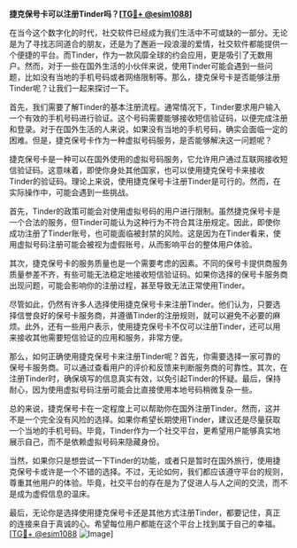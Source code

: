 **捷克保号卡可以注册Tinder吗？[[TG💪+ @esim1088](https://t.me/s/esim1088)]**

在当今这个数字化的时代，社交软件已经成为我们生活中不可或缺的一部分。无论是为了寻找志同道合的朋友，还是为了邂逅一段浪漫的爱情，社交软件都能提供一个便捷的平台。而Tinder，作为一款风靡全球的约会应用，更是吸引了无数用户。然而，对于一些在国外生活的小伙伴来说，使用Tinder可能会遇到一些问题，比如没有当地的手机号码或者网络限制等。那么，捷克保号卡是否能够注册Tinder呢？让我们一起来探讨一下。

首先，我们需要了解Tinder的基本注册流程。通常情况下，Tinder要求用户输入一个有效的手机号码进行验证。这个号码需要能够接收短信验证码，以便完成注册和登录。对于在国外生活的人来说，如果没有当地的手机号码，确实会面临一定的困难。但是，捷克保号卡作为一种虚拟号码服务，是否能够解决这一问题呢？

捷克保号卡是一种可以在国外使用的虚拟号码服务，它允许用户通过互联网接收短信验证码。这意味着，即使你身处其他国家，也可以使用捷克保号卡来接收Tinder的验证码。理论上来说，使用捷克保号卡注册Tinder是可行的。然而，在实际操作中，可能会遇到一些挑战。

首先，Tinder的政策可能会对使用虚拟号码的用户进行限制。虽然捷克保号卡是一个合法的服务，但Tinder可能认为这种行为不符合其注册规定。因此，即使你成功注册了Tinder账号，也可能面临被封禁的风险。这是因为在Tinder看来，使用虚拟号码注册可能会被视为虚假账号，从而影响平台的整体用户体验。

其次，捷克保号卡的服务质量也是一个需要考虑的因素。不同的保号卡提供商服务质量参差不齐，有些可能无法稳定地接收短信验证码。如果你选择的保号卡服务商出现问题，可能会影响你的注册过程，甚至导致无法正常使用Tinder。

尽管如此，仍然有许多人选择使用捷克保号卡来注册Tinder。他们认为，只要选择信誉良好的保号卡服务商，并遵循Tinder的注册规则，就可以避免不必要的麻烦。此外，还有一些用户表示，使用捷克保号卡不仅可以注册Tinder，还可以用来接收其他需要短信验证的应用和服务，非常方便。

那么，如何正确使用捷克保号卡来注册Tinder呢？首先，你需要选择一家可靠的保号卡服务商。可以通过查看用户的评价和反馈来判断服务商的可靠性。其次，在注册Tinder时，确保填写的信息真实有效，以免引起Tinder的怀疑。最后，保持耐心，因为使用虚拟号码注册可能会比直接使用本地号码稍微复杂一些。

总的来说，捷克保号卡在一定程度上可以帮助你在国外注册Tinder。然而，这并不是一个完全没有风险的选择。如果你希望长期使用Tinder，建议还是尽量获取一个当地的手机号码。毕竟，Tinder作为一个社交平台，更希望用户能够真实地展示自己，而不是依赖虚拟号码来隐藏身份。

当然，如果你只是想尝试一下Tinder的功能，或者只是暂时在国外旅行，使用捷克保号卡或许是一个不错的选择。不过，无论如何，我们都应该遵守平台的规则，尊重其他用户的体验。毕竟，社交平台的存在是为了促进人与人之间的交流，而不是成为虚假信息的温床。

最后，无论你是选择使用捷克保号卡还是其他方式注册Tinder，都要记住，真正的连接来自于真诚的心。希望每位用户都能在这个平台上找到属于自己的幸福。[[TG💪+ @esim1088](https://t.me/s/esim1088) ![Image](https://i.postimg.cc/4NQfJmqS/Snipaste-2025-05-13-00-14-12.png)]